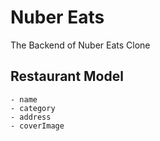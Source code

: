 # Nuber Eats

The Backend of Nuber Eats Clone

## Restaurant Model

    - name
    - category
    - address
    - coverImage
